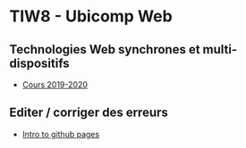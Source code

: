# TIW8 - Ubicomp Web
## Technologies Web synchrones et multi-dispositifs

- [Cours 2019-2020](2019)


## Editer / corriger des erreurs

- [Intro to github pages](Readme.md)
